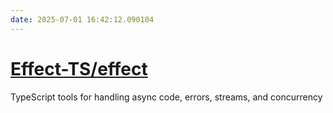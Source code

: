 ```yaml
---
date: 2025-07-01 16:42:12.090104
---
```


# [Effect-TS/effect](https://github.com/Effect-TS/effect)

TypeScript tools for handling async code, errors, streams, and concurrency